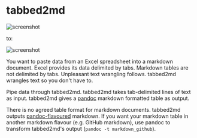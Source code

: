 # tabbed2md

![](http://d.pr/i/1goO2+ "screenshot")

to:

![](http://d.pr/i/16pOv+ "screenshot")

You want to paste data from an Excel spreadsheet into a markdown document.
    Excel provides its data delimited by tabs.
    Markdown tables are not delimited by tabs.
    Unpleasant text wrangling follows.
    tabbed2md wrangles text so you don't have to.

Pipe data through tabbed2md.
    tabbed2md takes tab-delimited lines of text as input.
    tabbed2md gives a [pandoc][pandoc] markdown formatted table as output.

There is no agreed table format for markdown documents.
    tabbed2md outputs [pandoc-flavoured][pandoc-table] markdown.
    If you want your markdown table in another markdown flavour (e.g. GitHub markdown), use pandoc to transform tabbed2md's output (`pandoc -t markdown_github`).


 [pandoc]: http://johnmacfarlane.net/pandoc/index.html
 [pandoc-table]: http://pandoc.org/README.html#tables
